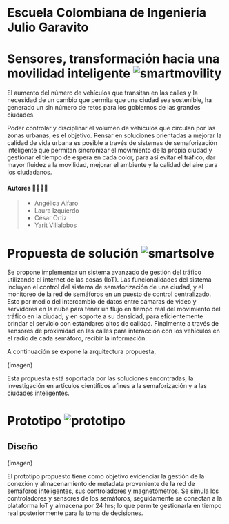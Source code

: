 # Escuela Colombiana de Ingeniería Julio Garavito

# Sensores, transformación hacia una movilidad inteligente ![smartmovility](https://img.icons8.com/external-tulpahn-outline-color-tulpahn/50/000000/external-smart-city-augmented-reality-tulpahn-outline-color-tulpahn.png)
El aumento del número de vehículos que transitan en las calles y la necesidad de un
cambio que permita que una ciudad sea sostenible, ha generado un sin número de retos para
los gobiernos de las grandes ciudades.

Poder controlar y disciplinar el volumen de vehículos que circulan por las zonas urbanas,
es el objetivo. Pensar en soluciones orientadas a mejorar la calidad de vida urbana es posible
a través de sistemas de semaforización inteligente que permitan sincronizar el movimiento de
la propia ciudad y gestionar el tiempo de espera en cada color, para así evitar el tráfico, dar
mayor fluidez a la movilidad, mejorar el ambiente y la calidad del aire para los ciudadanos.

#### Autores 👤👤👤👤

> - Angélica Alfaro
> - Laura Izquierdo
> - César Ortiz
> - Yarit Villalobos

# Propuesta de solución ![smartsolve](https://img.icons8.com/color/48/000000/idea-sharing.png)
Se propone implementar un sistema avanzado de gestión del tráfico utilizando el internet de
las cosas (IoT). Las funcionalidades del sistema incluyen el control del sistema de semaforización
de una ciudad, y el monitoreo de la red de semáforos en un puesto de control centralizado. Esto
por medio del intercambio de datos entre cámaras de video y servidores en la nube para tener
un flujo en tiempo real del movimiento del tráfico en la ciudad; y en soporte a su densidad, para
eficientemente brindar el servicio con estándares altos de calidad. Finalmente a través de sensores
de proximidad en las calles para interacción con los vehículos en el radio de cada semáforo, recibir
la información.

A continuación se expone la arquitectura propuesta,

(imagen)

Esta propuesta está soportada por las soluciones encontradas, la investigación en artículos científicos afines a la semaforización y a las ciudades inteligentes.

# Prototipo ![prototipo](https://img.icons8.com/external-justicon-lineal-color-justicon/50/000000/external-traffic-lights-map-and-location-justicon-lineal-color-justicon.png)

## Diseño

(imagen)

El prototipo propuesto tiene como objetivo evidenciar la gestión de la conexión y almacenamiento de metadata proveniente de la red de semáforos inteligentes, sus controladores y magnetómetros.
Se simula los controladores y sensores de los semáforos, seguidamente se conectan a la plataforma
IoT y almacena por 24 hrs; lo que permite gestionarla en tiempo real posteriormente para la toma
de decisiones.